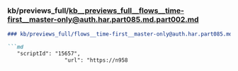 ### kb/previews_full/kb__previews_full__flows__time-first__master-only@auth.har.part085.md.part002.md

```md
### kb/previews_full/flows__time-first__master-only@auth.har.part085.md (part 002)

```md
   "scriptId": "15657",
                  "url": "https://n958
```

```

```
